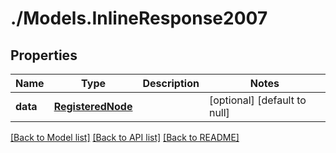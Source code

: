 # ./Models.InlineResponse2007
## Properties

Name | Type | Description | Notes
------------ | ------------- | ------------- | -------------
**data** | [**RegisteredNode**](RegisteredNode.md) |  | [optional] [default to null]

[[Back to Model list]](../README.md#documentation-for-models) [[Back to API list]](../README.md#documentation-for-api-endpoints) [[Back to README]](../README.md)

